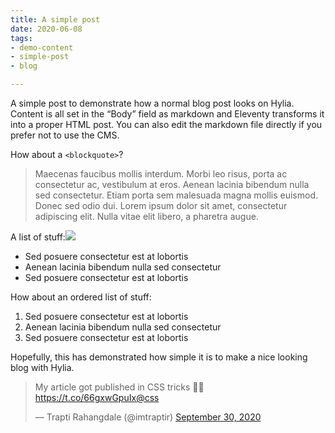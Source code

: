 ```yaml
---
title: A simple post
date: 2020-06-08
tags:
- demo-content
- simple-post
- blog

---
```

A simple post to demonstrate how a normal blog post looks on Hylia. Content is
all set in the “Body” field as markdown and Eleventy transforms it into a proper
HTML post. You can also edit the markdown file directly if you prefer not to use
the CMS.

How about a `<blockquote>`?

> Maecenas faucibus mollis interdum. Morbi leo risus, porta ac consectetur ac, vestibulum at eros. Aenean lacinia bibendum nulla sed consectetur. Etiam porta sem malesuada magna mollis euismod. Donec sed odio dui. Lorem ipsum dolor sit amet, consectetur adipiscing elit. Nulla vitae elit libero, a pharetra augue.

A list of stuff:![](/images/hello-2.svg)

* Sed posuere consectetur est at lobortis
* Aenean lacinia bibendum nulla sed consectetur
* Sed posuere consectetur est at lobortis

How about an ordered list of stuff:

1. Sed posuere consectetur est at lobortis
2. Aenean lacinia bibendum nulla sed consectetur
3. Sed posuere consectetur est at lobortis

Hopefully, this has demonstrated how simple it is to make a nice looking blog with Hylia.

<blockquote class="twitter-tweet"><p lang="en" dir="ltr">My article got published in CSS tricks 💃😃<a href="https://t.co/66gxwGpuIx">https://t.co/66gxwGpuIx</a><a href="[https://twitter.com/css?ref_src=twsrc%5Etfw](https://twitter.com/css?ref_src=twsrc%5Etfw "https://twitter.com/css?ref_src=twsrc%5Etfw")">@css</a></p>&mdash; Trapti Rahangdale (@imtraptir) <a href="[https://twitter.com/imtraptir/status/1311354515900129287?ref_src=twsrc%5Etfw](https://twitter.com/imtraptir/status/1311354515900129287?ref_src=twsrc%5Etfw "https://twitter.com/imtraptir/status/1311354515900129287?ref_src=twsrc%5Etfw")">September 30, 2020</a></blockquote> <script async src="[https://platform.twitter.com/widgets.js](https://platform.twitter.com/widgets.js "https://platform.twitter.com/widgets.js")" charset="utf-8"></script>